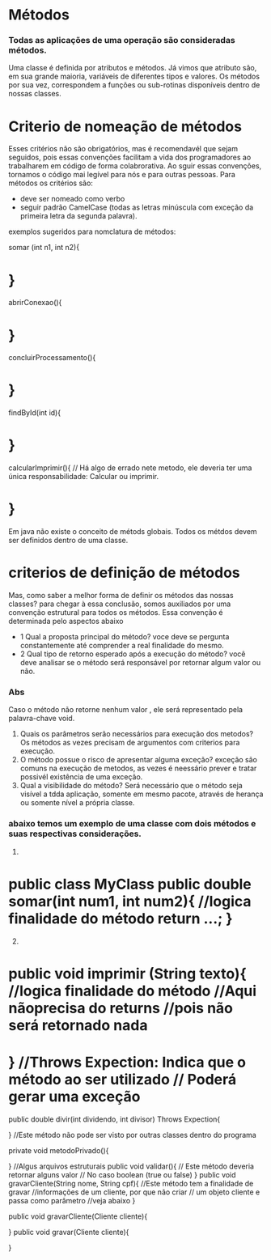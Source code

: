# Métodos
### Todas as aplicações de uma operação são consideradas métodos.
Uma classe é definida por atributos e métodos. Já vimos que atributo são, em sua grande maioria, variáveis
de diferentes tipos e valores.
Os métodos por sua vez, correspondem  a funções ou sub-rotinas disponíveis dentro de nossas classes.

# Criterio de nomeação de métodos
Esses critérios não são obrigatórios, mas é recomendavél que sejam seguidos, pois essas convenções
facilitam a vida dos programadores ao trabalharem em código de forma colabrorativa.
Ao sguir essas convenções, tornamos o código mai legível  para nós e para outras pessoas.
Para métodos os critérios são:
- deve ser nomeado como verbo
- seguir padrão CamelCase (todas as letras minúscula com exceção da primeira letra da segunda palavra).

exemplos sugeridos para nomclatura de métodos:

somar (int n1, int n2){

}
===============================================

abrirConexao(){

}
===============================================

concluirProcessamento(){

}
===============================================

findById(int id){

}
===============================================
calcularImprimir(){ // Há algo de errado nete metodo, ele deveria ter uma única responsabilidade: Calcular ou imprimir.

}
===============================================
Em java não existe o conceito de métods globais. Todos os métdos devem ser definidos dentro de uma classe.
# criterios de definição de métodos
Mas, como saber a melhor forma de definir os métodos das nossas classes? para chegar à essa conclusão, somos auxiliados por
uma convenção estrutural para todos os métodos. Essa convenção é determinada pelo aspectos abaixo

- 1 Qual a proposta principal do método? voce deve se pergunta constantemente até comprender  a real finalidade do mesmo.
- 2 Qual tipo de retorno esperado após a execução do método? você deve analisar se o método será responsável por retornar
algum valor ou não.
### Abs
Caso o método não retorne nenhum valor , ele será representado pela palavra-chave void.

1. Quais os parâmetros serão necessários para execução dos metodos? Os métodos as vezes precisam de argumentos com criterios para execução.
2. O método possue o risco de apresentar alguma exceção? exceção são comuns na execução de metodos, as vezes é neessário prever e tratar 
possivél existência de uma exceção.
3. Qual a visibilidade do método? Será necessário que o método seja visível a tdda aplicação, somente em mesmo pacote, através de herança
ou somente nível a própria classe.

### abaixo temos um exemplo de uma classe com dois métodos e suas respectivas considerações.
1. 
public class MyClass
public double somar(int num1, int num2){
    //logica finalidade do método
    return ...;
}
===============================================
2.
public void imprimir (String texto){
    //logica finalidade do método
    //Aqui nãoprecisa do returns
    //pois não será retornado nada
===============================================
    
}
//Throws Expection: Indica que o método ao ser utilizado
// Poderá gerar uma exceção
===============================================
public double divir(int dividendo, int divisor) Throws Expection{

}
//Este método não pode ser visto por outras classes dentro do programa

private void metodoPrivado(){

}
//Algus arquivos estruturais
public void validar(){
    // Este método deveria retornar alguns valor
    // No caso boolean (true ou false)
}
public void gravarCliente(String nome, String cpf){
    //Este método tem a finalidade de gravar
    //informações de um cliente, por que não criar
    // um objeto cliente e passa como parâmetro
    //veja abaixo
}

public void gravarCliente(Cliente cliente){

}
public void gravar(Cliente cliente){

}